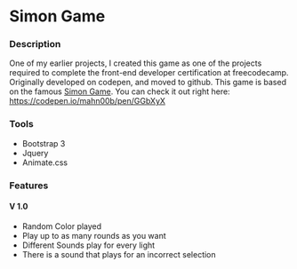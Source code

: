 Simon Game
==========


### Description
One of my earlier projects, I created this game as one of the projects required to complete the front-end developer
certification at freecodecamp. Originally developed on codepen, and moved to github. This game is based on the famous
[Simon Game](https://en.wikipedia.org/wiki/simon_game). You can check it out right
here: https://codepen.io/mahn00b/pen/GGbXyX



### Tools
* Bootstrap 3
* Jquery
* Animate.css


### Features

#### V 1.0
* Random Color played
* Play up to as many rounds as you want
* Different Sounds play for every light
* There is a sound that plays for an incorrect selection


